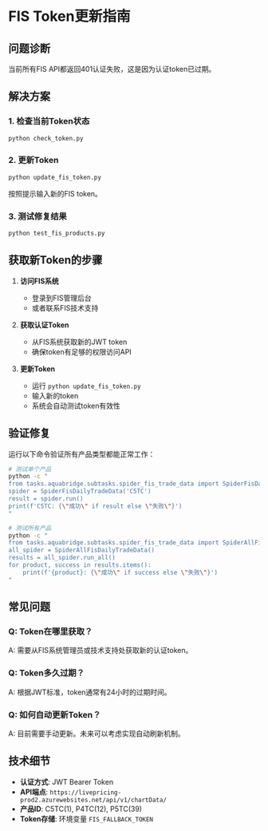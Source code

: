 # FIS Token更新指南

## 问题诊断

当前所有FIS API都返回401认证失败，这是因为认证token已过期。

## 解决方案

### 1. 检查当前Token状态

```bash
python check_token.py
```

### 2. 更新Token

```bash
python update_fis_token.py
```

按照提示输入新的FIS token。

### 3. 测试修复结果

```bash
python test_fis_products.py
```

## 获取新Token的步骤

1. **访问FIS系统**
   - 登录到FIS管理后台
   - 或者联系FIS技术支持

2. **获取认证Token**
   - 从FIS系统获取新的JWT token
   - 确保token有足够的权限访问API

3. **更新Token**
   - 运行 `python update_fis_token.py`
   - 输入新的token
   - 系统会自动测试token有效性

## 验证修复

运行以下命令验证所有产品类型都能正常工作：

```bash
# 测试单个产品
python -c "
from tasks.aquabridge.subtasks.spider_fis_trade_data import SpiderFisDailyTradeData
spider = SpiderFisDailyTradeData('C5TC')
result = spider.run()
print(f'C5TC: {\"成功\" if result else \"失败\"}')
"

# 测试所有产品
python -c "
from tasks.aquabridge.subtasks.spider_fis_trade_data import SpiderAllFisDailyTradeData
all_spider = SpiderAllFisDailyTradeData()
results = all_spider.run_all()
for product, success in results.items():
    print(f'{product}: {\"成功\" if success else \"失败\"}')
"
```

## 常见问题

### Q: Token在哪里获取？
A: 需要从FIS系统管理员或技术支持处获取新的认证token。

### Q: Token多久过期？
A: 根据JWT标准，token通常有24小时的过期时间。

### Q: 如何自动更新Token？
A: 目前需要手动更新。未来可以考虑实现自动刷新机制。

## 技术细节

- **认证方式**: JWT Bearer Token
- **API端点**: `https://livepricing-prod2.azurewebsites.net/api/v1/chartData/`
- **产品ID**: C5TC(1), P4TC(12), P5TC(39)
- **Token存储**: 环境变量 `FIS_FALLBACK_TOKEN`
